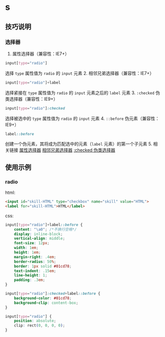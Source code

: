 # s

## 技巧说明

### 选择器

1. 属性选择器（兼容性：IE7+）

```css
input[type="radio"]
```

选择 `type` 属性值为 `radio` 的 `input` 元素
2. 相邻兄弟选择器（兼容性：IE7+）

```css
input[type="radio"]+label
```

选择紧接在 `type` 属性值为 `radio` 的 `input` 元素之后的 `label` 元素
3. `:checked` 伪类选择器（兼容性：IE9+）

```css
input[type="radio"]:checked
```

选择被选中的 `type` 属性值为 `radio` 的 `input` 元素
4. `::before` 伪元素（兼容性：IE9+）

```css
label::before
```

创建一个伪元素，其将成为匹配选中的元素（`label` 元素）的第一个子元素
5. 相关链接
[属性选择器](http://www.w3school.com.cn/css/css_syntax_attribute_selector.asp)
[相邻兄弟选择器](http://www.w3school.com.cn/css/css_selector_adjacent_sibling.asp)
[:checked 伪类选择器](https://developer.mozilla.org/zh-CN/docs/Web/CSS/:checked)

## 使用示例

### radio

html:

```html
<input id="skill-HTML" type="checkbox" name="skill" value="HTML">
<label for="skill-HTML">HTML</label>
```

css:

```css
input[type="radio"]+label::before {
    content: "\a0"; /*不换行空格*/
    display: inline-block;
    vertical-align: middle;
    font-size: 12px;
    width: 1em;
    height: 1em;
    margin-right: .4em;
    border-radius: 50%;
    border: 1px solid #01cd78;
    text-indent: .15em;
    line-height: 1;
    padding: .3em;
}

input[type="radio"]:checked+label::before {
    background-color: #01cd78;
    background-clip: content-box;
}

input[type="radio"] {
    position: absolute;
    clip: rect(0, 0, 0, 0);
}
```